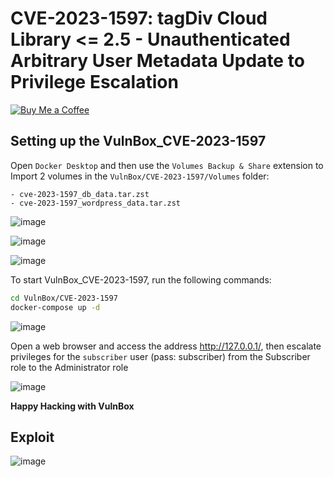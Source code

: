 # CVE-2023-1597: tagDiv Cloud Library <= 2.5 - Unauthenticated Arbitrary User Metadata Update to Privilege Escalation
[![Buy Me a Coffee](https://www.buymeacoffee.com/assets/img/custom_images/orange_img.png)](https://www.buymeacoffee.com/truocphan)

## Setting up the VulnBox_CVE-2023-1597
Open `Docker Desktop` and then use the `Volumes Backup & Share` extension to Import 2 volumes in the `VulnBox/CVE-2023-1597/Volumes` folder:
```
- cve-2023-1597_db_data.tar.zst
- cve-2023-1597_wordpress_data.tar.zst
```

![image](https://user-images.githubusercontent.com/57470560/233730419-15b23f5f-522a-4cd2-8f60-efe81f5d57f5.png)

![image](https://user-images.githubusercontent.com/57470560/233730803-c38030b8-0351-4384-ba0d-71528ac48b41.png)

![image](https://user-images.githubusercontent.com/57470560/233730972-5bf12fbb-0404-493c-88a0-2d32ebffdc3e.png)

To start VulnBox_CVE-2023-1597, run the following commands:
```bash
cd VulnBox/CVE-2023-1597
docker-compose up -d
```

![image](https://user-images.githubusercontent.com/57470560/233731808-8d1e1f77-8523-4b66-8458-bc93d6524f30.png)

Open a web browser and access the address http://127.0.0.1/, then escalate privileges for the `subscriber` user (pass: subscriber) from the Subscriber role to the Administrator role

![image](https://user-images.githubusercontent.com/57470560/233731931-ceaeaa27-ffbd-4ecb-8eb5-7ab72cd2f245.png)

**Happy Hacking with VulnBox**

## Exploit
![image](https://user-images.githubusercontent.com/57470560/233732070-e5363b2d-9a11-431b-9506-9ee6dc06470d.png)
